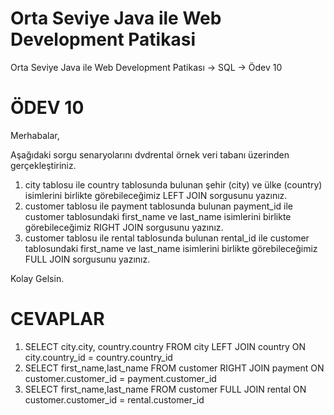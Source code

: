 # Orta Seviye Java ile Web Development Patikasi
Orta Seviye Java ile Web Development Patikası -> SQL -> Ödev 10

# ÖDEV 10
Merhabalar,

Aşağıdaki sorgu senaryolarını dvdrental örnek veri tabanı üzerinden gerçekleştiriniz.

1. city tablosu ile country tablosunda bulunan şehir (city) ve ülke (country) isimlerini birlikte görebileceğimiz LEFT JOIN sorgusunu yazınız.
2. customer tablosu ile payment tablosunda bulunan payment_id ile customer tablosundaki first_name ve last_name isimlerini birlikte görebileceğimiz RIGHT JOIN sorgusunu yazınız.
3. customer tablosu ile rental tablosunda bulunan rental_id ile customer tablosundaki first_name ve last_name isimlerini birlikte görebileceğimiz FULL JOIN sorgusunu yazınız.

Kolay Gelsin.

# CEVAPLAR
1. SELECT city.city, country.country FROM city LEFT JOIN country ON city.country_id = country.country_id
2. SELECT first_name,last_name FROM customer RIGHT JOIN payment ON customer.customer_id = payment.customer_id
3. SELECT first_name,last_name FROM customer FULL JOIN rental ON customer.customer_id = rental.customer_id
